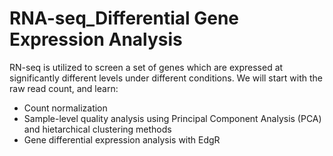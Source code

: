 # RNA-seq_Differential Gene Expression Analysis
RN-seq is utilized to screen a set of genes which are expressed at significantly different levels under different conditions. We will start with the raw read count, and learn:
* Count normalization
* Sample-level quality analysis using Principal Component Analysis (PCA) and hietarchical clustering methods
* Gene differential expression analysis with EdgR 
